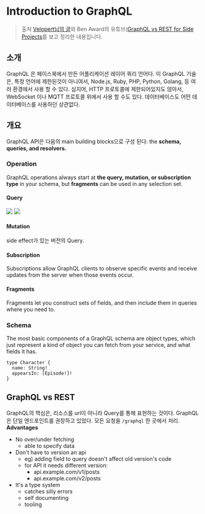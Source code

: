 # Introduction to GraphQL
> 출처 [Velopert님의 글](https://velopert.com/2318)와 Ben Award의 유튜브([GraphQL vs REST for Side Projects](https://www.youtube.com/watch?v=AYZOHt6kz6Y)를 보고 정리한 내용입니다.

## 소개
GraphQL 은 페이스북에서 만든 어플리케이션 레이어 쿼리 언어다.
이 GraphQL 기술은, 특정 언어에 제한된것이 아니여서, Node.js, Ruby, PHP, Python, Golang, 등 여러 환경에서 사용 할 수 있다. 심지어, HTTP 프로토콜에 제한되어있지도 않아서, WebSocket 이나 MQTT 프로토콜 위에서 사용 할 수도 있다. 데이터베이스도 어떤 데이터베이스를 사용하던 상관없다.

## 개요
GraphQL API은 다음의 main building blocks으로 구성 된다: the **schema, queries, and resolvers.**

### Operation
GraphQL operations always start at **the query, mutation, or subscription type** in your schema, but **fragments** can be used in any selection set.
#### Query
![](https://i.imgur.com/rAdwxjW.png)
![](https://miro.medium.com/max/1876/1*yI_ZuOy0-22q6pdgVlytCA.png)
#### Mutation
side effect가 있는 버전의 Query.
#### Subscription
Subscriptions allow GraphQL clients to observe specific events and receive updates from the server when those events occur. 
#### Fragments
Fragments let you construct sets of fields, and then include them in queries where you need to.

### Schema
The most basic components of a GraphQL schema are object types, which just represent a kind of object you can fetch from your service, and what fields it has.
```
type Character {
  name: String!
  appearsIn: [Episode!]!
}
```
## GraphQL vs REST
GraphQL의 핵심은, 리소스를 url이 아니라 Query를 통해 표현하는 것이다. GraphQL은 단일 엔드포인트를 권장하고 있었다. 모든 요청을 `/graphql` 한 곳에서 처리.
**Advantages**
* No over/under fetching
    * able to specify data
* Don't have to version an api
    * eg) adding field to query doesn't affect old version's code
    * for API it needs different version:
        * api.example.com/v1/posts
        * api.example.com/v2/posts
* It's a type system
    * catches silly errors
    * self documenting
    * tooling
